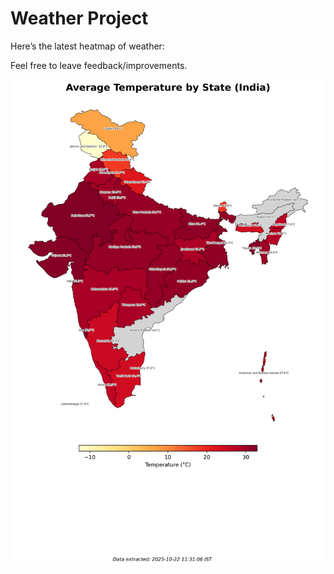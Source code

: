 # Weather Project

Here’s the latest heatmap of weather:

Feel free to leave feedback/improvements.

![India Heatmap](docs/assets/india_heatmap.png?v=F87325)
